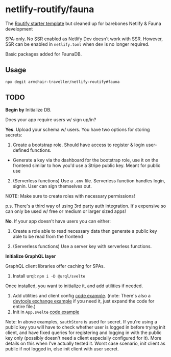 # netlify-routify/fauna

The [Routify starter template](https://github.com/roxiness/routify-starter) but cleaned up for barebones Netlify & Fauna development

SPA-only. No SSR enabled as Netlify Dev doesn't work with SSR. However, SSR can be enabled in `netlify.toml` when dev is no longer required.

Basic packages added for FaunaDB.

## Usage

```shell
npx degit armchair-traveller/netlify-routify#fauna
```

## TODO

**Begin by** Initialize DB.

Does your app require users w/ sign up/in?

**Yes**. Upload your schema w/ users. You have two options for storing secrets:

1. Create a bootstrap role. Should have access to register & login user-defined functions.

- Generate a key via the dashboard for the bootstrap role, use it on the frontend similar to how you'd use a Stripe public key. Meant for public use

2. (Serverless functions) Use a `.env` file. Serverless function handles login, signin. User can sign themselves out.

NOTE: Make sure to create roles with necessary permissions!

p.s. There's a third way of using 3rd party auth integration. It's expensive so can only be used w/ free or medium or larger sized apps!

**No**. If your app doesn't have users you can either:

1. Create a role able to read necessary data then generate a public key able to be read from the frontend

2. (Serverless functions) Use a server key with serverless functions.

**Initialize GraphQL layer**

GraphQL client libraries offer caching for SPAs.

1. Install urql: `npm i -D @urql/svelte`

Once installed, you want to initialize it, and add utilities if needed.

1. Add utilities and client config [code example](https://github.com/chingu-voyages/v26-bears-team-07/blob/main/src/utils/client.js). (note: There's also a [devtools exchange example](https://github.com/chingu-voyages/v26-bears-team-07/commit/8a8e60b6dd90d6d644680541dddf9418a4047e3b) if you need it, just expand the code for entire file.)
2. Init in `App.svelte` [code example](https://github.com/chingu-voyages/v26-bears-team-07/blob/main/src/App.svelte)

Note: In above examples, `$authStore` is used for secret. If you're using a public key you will have to check whether user is logged in before trying init client, and have fixed queries for registering and logging in with the public key only (possibly doesn't need a client especially configured for it). More details on this when I've actually tested it. Worst case scenario, init client as public if not logged in, else init client with user secret.
